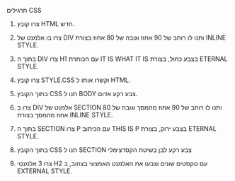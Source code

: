 תרגילים CSS

1. צרו קובץ HTML חדש.

2. צרו בו אלמנט של DIV ותנו לו רוחב של 90 אחוז וגובה של 80 אחוז בצורת INLINE STYLE.

3. בתוך ה DIV צרו H1 עם הכותרת IT IS WHAT IT IS בצבע כחול, בצורת ETERNAL STYLE.

4. צרו קובץ STYLE.CSS וקשרו אותו ל HTML.

5. בתוך הקובץ CSS תנו ל BODY צבע רקע אדום.

6. צרו ב DIV אלמנט של SECTION ותנו לו רוחב של 90 אחוז מהמסך וגובה של 80 אחוז מהמסך בצורת INLINE STYLE.

7. בתוך ה SECTION צרו P עם הכיתוב THIS IS P בצבע ירוק, בצורת ETERNAL STYLE.

8. בתוך הקובץ CSS תנו ל SECTION צבע רקע לבן בשיטת הקסדצימלי

9. צרו 3 אלמנטי H2 עם טקסטים שונים וצבעו את האלמנט האמצעי בצהוב, ב EXTERNAL STYLE.